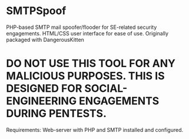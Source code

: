 # SMTPSpoof
PHP-based SMTP mail spoofer/flooder for SE-related security engagements. HTML/CSS user interface for ease of use. Originally packaged with DangerousKitten

# DO NOT USE THIS TOOL FOR ANY MALICIOUS PURPOSES. THIS IS DESIGNED FOR SOCIAL-ENGINEERING ENGAGEMENTS DURING PENTESTS.

Requirements: 
Web-server with PHP and SMTP installed and configured.
